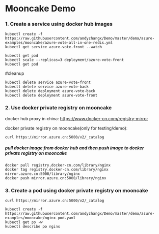 # Mooncake Demo
### 1. Create a service using docker hub images
```
kubectl create -f https://raw.githubusercontent.com/andyzhangx/Demo/master/demo/azure-examples/mooncake/azure-vote-all-in-one-redis.yml
kubectl get service azure-vote-front --watch

kubectl get pod
kubectl scale --replicas=3 deployment/azure-vote-front
kubectl get pod
```

#cleanup
```
kubectl delete service azure-vote-front
kubectl delete service azure-vote-back
kubectl delete deployment azure-vote-back
kubectl delete deployment azure-vote-front
```
### 2. Use docker private registry on mooncake
docker hub proxy in china: https://www.docker-cn.com/registry-mirror

docker private registry on mooncake(only for testing/demo): 
```
curl https://mirror.azure.cn:5000/v2/_catalog
```

##### pull docker image from docker hub and then push image to docker private registry on mooncake
```
docker pull registry.docker-cn.com/library/nginx
docker tag registry.docker-cn.com/library/nginx mirror.azure.cn:5000/library/nginx
docker push mirror.azure.cn:5000/library/nginx
```

### 3. Create a pod using docker private registry on mooncake
```
curl https://mirror.azure.cn:5000/v2/_catalog

kubectl create -f https://raw.githubusercontent.com/andyzhangx/Demo/master/demo/azure-examples/mooncake/nginx-pod.yaml
kubectl get po -w
kubectl describe po nginx
```
